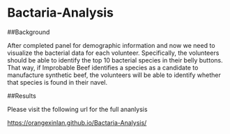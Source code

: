 # Bactaria-Analysis

##Background

After completed panel for demographic information and now we need to visualize the bacterial data for each volunteer. Specifically, the volunteers should be able to identify the top 10 bacterial species in their belly buttons. That way, if Improbable Beef identifies a species as a candidate to manufacture synthetic beef, the volunteers will be able to identify whether that species is found in their navel.


##Results

Please visit the following url for the full ananlysis

https://orangexinlan.github.io/Bactaria-Analysis/
